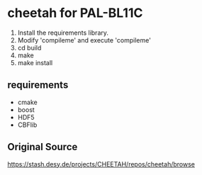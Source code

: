 # cheetah for PAL-BL11C
1. Install the requirements library.
2. Modify 'compileme' and execute 'compileme'
3. cd build
4. make
5. make install


## requirements
- cmake
- boost
- HDF5
- CBFlib



## Original Source 
https://stash.desy.de/projects/CHEETAH/repos/cheetah/browse


